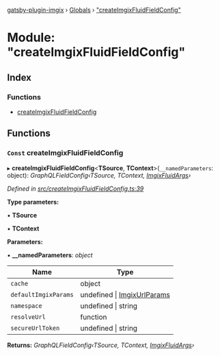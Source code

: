 [gatsby-plugin-imgix](../README.md) › [Globals](../globals.md) › ["createImgixFluidFieldConfig"](_createimgixfluidfieldconfig_.md)

# Module: "createImgixFluidFieldConfig"

## Index

### Functions

* [createImgixFluidFieldConfig](_createimgixfluidfieldconfig_.md#const-createimgixfluidfieldconfig)

## Functions

### `Const` createImgixFluidFieldConfig

▸ **createImgixFluidFieldConfig**<**TSource**, **TContext**>(`__namedParameters`: object): *GraphQLFieldConfig‹TSource, TContext, [ImgixFluidArgs](../interfaces/_types_.imgixfluidargs.md)›*

*Defined in [src/createImgixFluidFieldConfig.ts:39](https://github.com/WalltoWall/gatsby-plugin-imgix/blob/e91e6e9/src/createImgixFluidFieldConfig.ts#L39)*

**Type parameters:**

▪ **TSource**

▪ **TContext**

**Parameters:**

▪ **__namedParameters**: *object*

Name | Type |
------ | ------ |
`cache` | object |
`defaultImgixParams` | undefined &#124; [ImgixUrlParams](../interfaces/_types_.imgixurlparams.md) |
`namespace` | undefined &#124; string |
`resolveUrl` | function |
`secureUrlToken` | undefined &#124; string |

**Returns:** *GraphQLFieldConfig‹TSource, TContext, [ImgixFluidArgs](../interfaces/_types_.imgixfluidargs.md)›*
